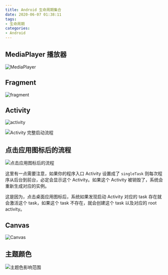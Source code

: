 ```yaml
---
title: Android 生命周期集合
date: 2020-06-07 01:38:11
tags:
- 生命周期
categories:
- Android
---
```


## MediaPlayer 播放器
![MediaPlayer](MediaPlayer.gif)

## Fragment
![fragment](fragment.png)

## Activity
![activity](activity_lifecycle.png)

![Activity 完整启动流程](Activity启动流程.jpeg)

## 点击应用图标后的流程

![点击应用图标后的流程](Adesktop-icon-clicked.png)

这里有一点需要注意，如果你的程序入口 Activity 设置成了 `singleTask` 则每次程序从后台到前台，必定会显示这个 Activity。如果这个 Activity 被销毁了，系统会重新生成对应的实例。

这是因为，点击桌面应用图标后，系统如果发现启动 Activity 对应的 task 存在就会激活这个 task，如果这个 task 不存在，就会创建这个 task 以及对应的 root activity。

## Canvas

![Canvas](Canvas.jpg)

## 主题颜色

![主题色影响范围](Theme.jpeg)